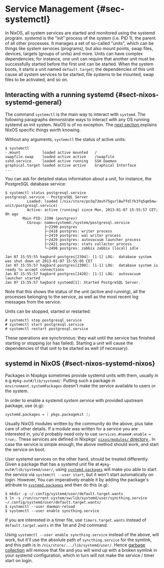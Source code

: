 # Service Management {#sec-systemctl}

In NixOS, all system services are started and monitored using the
systemd program. systemd is the "init" process of the system (i.e. PID
1), the parent of all other processes. It manages a set of so-called
"units", which can be things like system services (programs), but also
mount points, swap files, devices, targets (groups of units) and more.
Units can have complex dependencies; for instance, one unit can require
that another unit must be successfully started before the first unit can
be started. When the system boots, it starts a unit named
`default.target`; the dependencies of this unit cause all system
services to be started, file systems to be mounted, swap files to be
activated, and so on.

## Interacting with a running systemd {#sect-nixos-systemd-general}

The command `systemctl` is the main way to interact with `systemd`. The
following paragraphs demonstrate ways to interact with any OS running
systemd as init system. NixOS is of no exception. The [next section
](#sect-nixos-systemd-nixos) explains NixOS specific things worth
knowing.

Without any arguments, `systemctl` the status of active units:

```ShellSession
$ systemctl
-.mount          loaded active mounted   /
swapfile.swap    loaded active active    /swapfile
sshd.service     loaded active running   SSH Daemon
graphical.target loaded active active    Graphical Interface
...
```

You can ask for detailed status information about a unit, for instance,
the PostgreSQL database service:

```ShellSession
$ systemctl status postgresql.service
postgresql.service - PostgreSQL Server
          Loaded: loaded (/nix/store/pn3q73mvh75gsrl8w7fdlfk3fq5qm5mw-unit/postgresql.service)
          Active: active (running) since Mon, 2013-01-07 15:55:57 CET; 9h ago
        Main PID: 2390 (postgres)
          CGroup: name=systemd:/system/postgresql.service
                  ├─2390 postgres
                  ├─2418 postgres: writer process
                  ├─2419 postgres: wal writer process
                  ├─2420 postgres: autovacuum launcher process
                  ├─2421 postgres: stats collector process
                  └─2498 postgres: zabbix zabbix [local] idle

Jan 07 15:55:55 hagbard postgres[2394]: [1-1] LOG:  database system was shut down at 2013-01-07 15:55:05 CET
Jan 07 15:55:57 hagbard postgres[2390]: [1-1] LOG:  database system is ready to accept connections
Jan 07 15:55:57 hagbard postgres[2420]: [1-1] LOG:  autovacuum launcher started
Jan 07 15:55:57 hagbard systemd[1]: Started PostgreSQL Server.
```

Note that this shows the status of the unit (active and running), all
the processes belonging to the service, as well as the most recent log
messages from the service.

Units can be stopped, started or restarted:

```ShellSession
# systemctl stop postgresql.service
# systemctl start postgresql.service
# systemctl restart postgresql.service
```

These operations are synchronous: they wait until the service has
finished starting or stopping (or has failed). Starting a unit will
cause the dependencies of that unit to be started as well (if
necessary).

## systemd in NixOS {#sect-nixos-systemd-nixos}

Packages in Nixpkgs sometimes provide systemd units with them, usually
in e.g `#pkg-out#/lib/systemd/`. Putting such a package in
`environment.systemPackages` doesn\'t make the service available to
users or the system.

In order to enable a systemd *system* service with provided upstream
package, use (e.g):

```nix
systemd.packages = [ pkgs.packagekit ];
```

Usually NixOS modules written by the community do the above, plus take
care of other details. If a module was written for a service you are
interested in, you\'d probably need only to use
`services.#name#.enable = true;`. These services are defined in
Nixpkgs\' [ `nixos/modules/` directory
](https://github.com/NixOS/nixpkgs/tree/master/nixos/modules). In case
the service is simple enough, the above method should work, and start
the service on boot.

*User* systemd services on the other hand, should be treated
differently. Given a package that has a systemd unit file at
`#pkg-out#/lib/systemd/user/`, using
[`systemd.packages`](options.html#opt-systemd.packages) will
make you able to start the service via `systemctl --user start`, but it
won\'t start automatically on login. However, You can imperatively
enable it by adding the package\'s attribute to
[`systemd.packages`](options.html#opt-systemd.packages)
and then do this (e.g):

```ShellSession
$ mkdir -p ~/.config/systemd/user/default.target.wants
$ ln -s /run/current-system/sw/lib/systemd/user/syncthing.service ~/.config/systemd/user/default.target.wants/
$ systemctl --user daemon-reload
$ systemctl --user enable syncthing.service
```

If you are interested in a timer file, use `timers.target.wants` instead
of `default.target.wants` in the 1st and 2nd command.

Using `systemctl --user enable syncthing.service` instead of the above,
will work, but it\'ll use the absolute path of `syncthing.service` for
the symlink, and this path is in `/nix/store/.../lib/systemd/user/`.
Hence [garbage collection](#sec-nix-gc) will remove that file and you
will wind up with a broken symlink in your systemd configuration, which
in turn will not make the service / timer start on login.
